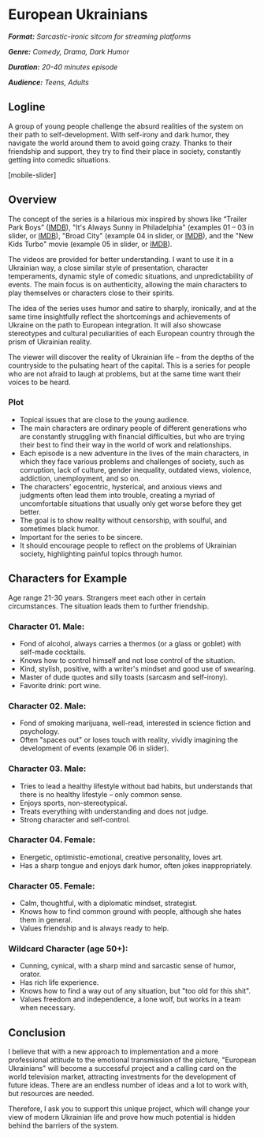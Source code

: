 # European Ukrainians

***Format:** Sarcastic-ironic sitcom for streaming platforms*

***Genre:** Comedy, Drama, Dark Humor*

***Duration:** 20-40 minutes episode*

***Audience:** Teens, Adults*

## Logline

A group of young people challenge the absurd realities of the system on their path to self-development. With self-irony and dark humor, they navigate the world around them to avoid going crazy. Thanks to their friendship and support, they try to find their place in society, constantly getting into comedic situations.

[mobile-slider]

## Overview

The concept of the series is a hilarious mix inspired by shows like “Trailer Park Boys” ([IMDB](https://www.imdb.com/title/tt0290988/)), "It's Always Sunny in Philadelphia" (examples 01 – 03 in slider, or [IMDB](https://www.imdb.com/title/tt0472954/)), "Broad City" (example 04 in slider, or [IMDB](https://www.imdb.com/title/tt2578560/)), and the "New Kids Turbo" movie (example 05 in slider, or [IMDB](https://www.imdb.com/title/tt1648112/)). 

The videos are provided for better understanding. I want to use it in a Ukrainian way, a close similar style of presentation, character temperaments, dynamic style of comedic situations, and unpredictability of events. The main focus is on authenticity, allowing the main characters to play themselves or characters close to their spirits.

The idea of the series uses humor and satire to sharply, ironically, and at the same time insightfully reflect the shortcomings and achievements of Ukraine on the path to European integration. It will also showcase stereotypes and cultural peculiarities of each European country through the prism of Ukrainian reality. 

The viewer will discover the reality of Ukrainian life – from the depths of the countryside to the pulsating heart of the capital. This is a series for people who are not afraid to laugh at problems, but at the same time want their voices to be heard.

### Plot

- Topical issues that are close to the young audience.
- The main characters are ordinary people of different generations who are constantly struggling with financial difficulties, but who are trying their best to find their way in the world of work and relationships.
- Each episode is a new adventure in the lives of the main characters, in which they face various problems and challenges of society, such as corruption, lack of culture, gender inequality, outdated views, violence, addiction, unemployment, and so on.
- The characters' egocentric, hysterical, and anxious views and judgments often lead them into trouble, creating a myriad of uncomfortable situations that usually only get worse before they get better.
- The goal is to show reality without censorship, with soulful, and sometimes black humor.
- Important for the series to be sincere.
- It should encourage people to reflect on the problems of Ukrainian society, highlighting painful topics through humor.

## Characters for Example

Age range 21-30 years. Strangers meet each other in certain circumstances. The situation leads them to further friendship.

### Character 01. Male:

- Fond of alcohol, always carries a thermos (or a glass or goblet) with self-made cocktails.
- Knows how to control himself and not lose control of the situation.
- Kind, stylish, positive, with a writer's mindset and good use of swearing.
- Master of dude quotes and silly toasts (sarcasm and self-irony).
- Favorite drink: port wine.

### Character 02. Male:

- Fond of smoking marijuana, well-read, interested in science fiction and psychology.
- Often "spaces out" or loses touch with reality, vividly imagining the development of events (example 06 in slider).

### Character 03. Male:

- Tries to lead a healthy lifestyle without bad habits, but understands that there is no healthy lifestyle – only common sense.
- Enjoys sports, non-stereotypical.
- Treats everything with understanding and does not judge.
- Strong character and self-control.

### Character 04. Female:

- Energetic, optimistic-emotional, creative personality, loves art.
- Has a sharp tongue and enjoys dark humor, often jokes inappropriately.

### Character 05. Female:

- Calm, thoughtful, with a diplomatic mindset, strategist.
- Knows how to find common ground with people, although she hates them in general.
- Values friendship and is always ready to help.

### Wildcard Character (age 50+):

- Cunning, cynical, with a sharp mind and sarcastic sense of humor, orator.
- Has rich life experience.
- Knows how to find a way out of any situation, but "too old for this shit".
- Values freedom and independence, a lone wolf, but works in a team when necessary.

## Conclusion

I believe that with a new approach to implementation and a more professional attitude to the emotional transmission of the picture, "European Ukrainians" will become a successful project and a calling card on the world television market, attracting investments for the development of future ideas. There are an endless number of ideas and a lot to work with, but resources are needed.

Therefore, I ask you to support this unique project, which will change your view of modern Ukrainian life and prove how much potential is hidden behind the barriers of the system.
